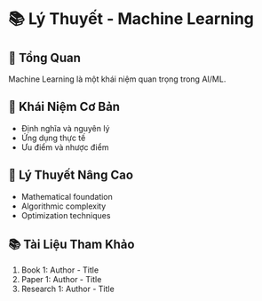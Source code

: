 # 📚 Lý Thuyết - Machine Learning

## 🎯 Tổng Quan
Machine Learning là một khái niệm quan trọng trong AI/ML.

## 📖 Khái Niệm Cơ Bản
- Định nghĩa và nguyên lý
- Ứng dụng thực tế
- Ưu điểm và nhược điểm

## 🔬 Lý Thuyết Nâng Cao
- Mathematical foundation
- Algorithmic complexity
- Optimization techniques

## 📚 Tài Liệu Tham Khảo
1. Book 1: Author - Title
2. Paper 1: Author - Title
3. Research 1: Author - Title
